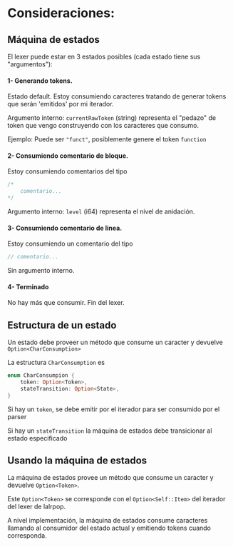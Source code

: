 # Consideraciones:

## Máquina de estados

El lexer puede estar en 3 estados posibles (cada estado tiene sus "argumentos"):

#### 1- Generando tokens.

Estado default. Estoy consumiendo caracteres tratando de generar tokens que serán 'emitidos' por mi iterador.

Argumento interno: `currentRawToken` (string) representa el "pedazo" de token que vengo construyendo con los caracteres que consumo.

Ejemplo: Puede ser `"funct"`, posiblemente genere el token `function`

#### 2- Consumiendo comentario de bloque.

Estoy consumiendo comentarios del tipo

```rust
/*
    comentario...
*/
```

Argumento interno: `level` (i64) representa el nivel de anidación.

#### 3- Consumiendo comentario de linea.

Estoy consumiendo un comentario del tipo

```rust
// comentario...
```

Sin argumento interno.

#### 4- Terminado

No hay más que consumir. Fin del lexer.

## Estructura de un estado

Un estado debe proveer un método que consume un caracter y devuelve `Option<CharConsumption>`

La estructura `CharConsumption` es

```rust
enum CharConsumpion {
    token: Option<Token>,
    stateTransition: Option<State>,
}
```

Si hay un `token`, se debe emitir por el iterador para ser consumido por el parser

Si hay un `stateTransition` la máquina de estados debe transicionar al estado especificado

## Usando la máquina de estados

La máquina de estados provee un método que consume un caracter y devuelve `Option<Token>`.

Este `Option<Token>` se corresponde con el `Option<Self::Item>` del iterador del lexer de lalrpop.

A nivel implementación, la máquina de estados consume caracteres llamando al consumidor del estado actual y emitiendo tokens cuando corresponda.